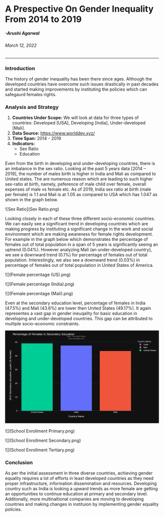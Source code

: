 # **A Prespective On Gender Inequality From 2014 to 2019**

##### -Arushi Agarwal
###### March 12, 2022
---

### **Introduction**
The history of gender inequality has been there since ages. Although the developed countries have overcome such issues drastically in past decades and started making improvements by instituting the policies which can safegaurd females rights. 

### **Analysis and Strategy**
1. **Countries Under Scope:** We will look at data for three types of countries: Developed [USA], Developing [India], Under-developed [Mali].
2. **Data Source:** https://www.worlddev.xyz/
3. **Time Span:** 2014 - 2019
4. **Indicators:**
    - Sex Ratio
    - Education

Even from the birth in developing and under-developing countries, there is an imbalance in the sex ratio. Looking at the past 5 years data [2014 – 2019], the number of males birth is higher in India and Mali as compared to United states. The are numerous reason which are leading to such higher sex-ratio at birth, namely, peference of male child over female, overall expenses of male vs female etc. As of 2019, India sex ratio at birth (male per female) is 1.1 and Mali is at 1.05 as compared to USA which has 1.047 as shown in the graph below.

![Sex Ratio](Sex Ratio.png)


Looking closely in each of these three different socio-economic countries. We can easily see a significant trend in developing countries which are making progress by instituting a significant change in the work and social environment which are making awareness for female rights development. For example in the graph below which demonstrates the percentage of females out of total population in a span of 5 years is significantly seeing an uptrend (0.04%). However analyzing Mali (an under-developed country), we see a downward trend (0.1%) for percentage of females out of total population. Interestingly, we also see a downward trend (0.03%) in percentage of females out of total population in United States of America.

![](Female percentage (US).png)

![](Female percentage (India).png)

![](Female percentage (Mali).png)


Even at the secondary education level, percentage of females in India (47.5%) and Mali (43.6%) are lower then United States (49.17%). It again representes a vast gap in gender ineuqality for basic education in developing and under-developed countries. This gap can be attributed to multiple socio-economic constraints.

![](Education.png)

![](School Enrollment Primary.png)

![](School Enrollment Secondary.png)

![](School Enrollment Tertiary.png)


### **Conclusion**

As per the initial assessment in three diverse countries, achieving gender equality requires a lot of efforts in least developed countries as they need proper infrastructure, information dissemination and resources. Developing country such as India is looking a upward trends as more female are getting an opportunities to continue education at primary and secondary level. Additonally, more multinaltional companies are moving to developing countries and making changes in instituion by implementing gender equality policies.

